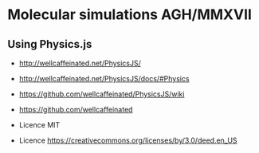 # Molecular simulations AGH/MMXVII

## Using Physics.js

* http://wellcaffeinated.net/PhysicsJS/
* http://wellcaffeinated.net/PhysicsJS/docs/#Physics
* https://github.com/wellcaffeinated/PhysicsJS/wiki
* https://github.com/wellcaffeinated

* Licence MIT
* Licence https://creativecommons.org/licenses/by/3.0/deed.en_US
